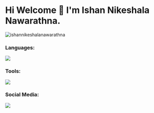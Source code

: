 
<h1 align="start"> Hi Welcome 👋 I'm Ishan Nikeshala Nawarathna. </h1>

<p align="start"><img src="https://komarev.com/ghpvc/?username=ishannikeshalanawarathna&label=Profile%20views&color=0e75b6&style=flat" alt="ishannikeshalanawarathna" /> </p>
<h3 align="start">Languages:</h3>
<img src="https://skillicons.dev/icons?i=java,spring,kotlin,bootstrap,cpp,css,html,js,jquery,nodejs,php,react,tailwind" />

<h3 align="start">Tools:</h3>
<img src="https://skillicons.dev/icons?i=androidstudio,vscode,git,github,arduino,figma,gcp,firebase,idea,mysql,devto,notion,stackoverflow,postman" />

<h3 align="start">Social Media:</h3>
<img src="https://skillicons.dev/icons?i=linkedin,gmail,instagram,twitter" />





